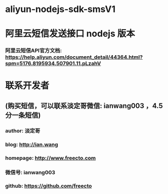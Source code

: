 # aliyun-nodejs-sdk-smsV1

# 阿里云短信发送接口 nodejs 版本
### 阿里云短信API官方文档: https://help.aliyun.com/document_detail/44364.html?spm=5176.8195934.507901.11.pLzahV

# 联系开发者
## (购买短信，可以联系淡定哥微信: ianwang003 ，4.5分一条短信)
### author:  淡定哥
### blog:  http://ian.wang
### homepage:  http://www.freecto.com
### 微信号:  ianwang003
### github:  https://github.com/freecto

